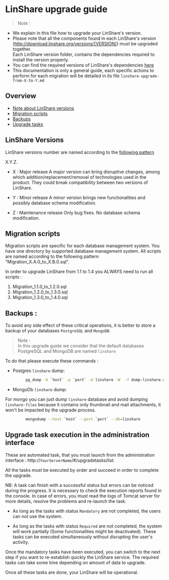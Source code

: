 # LinShare upgrade guide

> Note :
- We explain in this file how to upgrade your LinShare's version. </br>
- Please note that all the components found in each LinShare's version
  (http://download.linshare.org/versions/{VERSION}) must be upgraded together.  
  Each LinShare version folder, contains the dependencies required to install the version properly. </br>
- You can find the required versions of LinShare's dependencies [here](../installation/requirements.md)
- This documentation is only a general guide, each specific actions to perform for each migration will be detailed in its file `linshare-upgrade-from-X-to-Y.md` 


## Overview

* [Note about LinShare versions](#lversions)
* [Migration scripts](#scripts)
* [Backups](#backup)
* [Upgrade tasks](#tasks)

<a name="lversions">

## LinShare Versions

</a>

LinShare versions number are named according to the [following pattern](https://semver.org/)

X.Y.Z.

* X : Major release
  A major version can bring disruptive changes, among which addition/replacement/removal of technologies used in the product.
  They could break compatibility between two versions of LinShare.

* Y : Minor release
  A minor version brings new functionalities and possibly database schema modification.

* Z : Maintenance release
  Only bug fixes. No database schema modification.


<a name="scripts">

## Migration scripts

</a>
Migration scripts are specific for each database management system.
You have one directory by supported database management system.
All scripts are named according to the following pattern
"Migration_X.A.0_to_X.B.0.sql".

In order to upgrade LinShare from 1.1 to 1.4 you ALWAYS need to run all scripts :
1. Migration_1.1.0_to_1.2.0.sql
2. Migration_1.2.0_to_1.3.0.sql
3. Migration_1.3.0_to_1.4.0.sql


 <a name="backup">

## Backups :

 </a>

To avoid any side effect of these critical operations, it is better to store a backup of your databases `PostgreSQL` and `MongoDB`.

> Note :  
In this upgrade guide we consider that the default databases PostgreSQL and MongoDB are named `linshare`

To do that please execute these commands :

* Postgres `linshare` dump:

```bash
         pg_dump -h `host` -p `port` -U linshare -W  -f dump-linshare.sql
```

* MongoDb `linshare` dump:

For mongo you can just dump `linshare` database and avoid dumping `linshare-files` because it contains only thumbnail and mail attachments, it won't be impacted by the upgrade process.

```bash
         mongodump --host `host` --port `port` --db=linshare
```


 <a name="tasks">

## Upgrade task execution in the administration interface
 </a>

These are automated task, that you must launch from the administration interface : http://`YourServerName`/#/upgradetasks/list.

All the tasks must be executed by order and succeed in order to complete the upgrade.

NB: A task can finish with a successful status but errors can be noticed during the progress.
It is necessary to check the execution reports found in the console.
In case of errors, you must read the logs of Tomcat server for more details,
resolve the problems and re-launch the task.

* As long as the tasks with status `Mandatory` are not completed, the users can not
  use the system.

* As long as the tasks with status `Required` are not completed,
  the system will work partially (Some functionalities might be deactivated).
  These tasks can be executed simultaneously without disrupting the user's activity.

Once the mandatory tasks have been executed, you can switch to the next step if you want to re-establish quickly the LinShare service.
The required tasks can take some time depending on amount of data to upgrade.

Once all these tasks are done, your LinShare will be operational.


